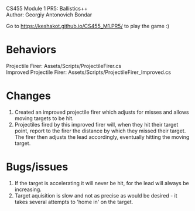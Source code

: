 CS455 Module 1 PR5: Ballistics++  
Author: Georgiy Antonovich Bondar  

Go to https://keshakot.github.io/CS455_M1.PR5/ to play the game :)

# Behaviors
Projectile Firer: Assets/Scripts/ProjectileFirer.cs   
Improved Projectile Firer: Assets/Scripts/ProjectileFirer_Improved.cs  

# Changes
1. Created an improved projectile firer which adjusts for misses and allows moving targets to be hit.  
2. Projectiles fired by this improved firer will, when they hit their target point, report to the firer the distance by which they missed their target. The firer then adjusts the lead accordingly, eventually hitting the moving target.  

# Bugs/issues
1. If the target is accelerating it will never be hit, for the lead will always be increasing.
2. Target aquisition is slow and not as precise as would be desired - it takes several attempts to 'home in' on the target.   
 
